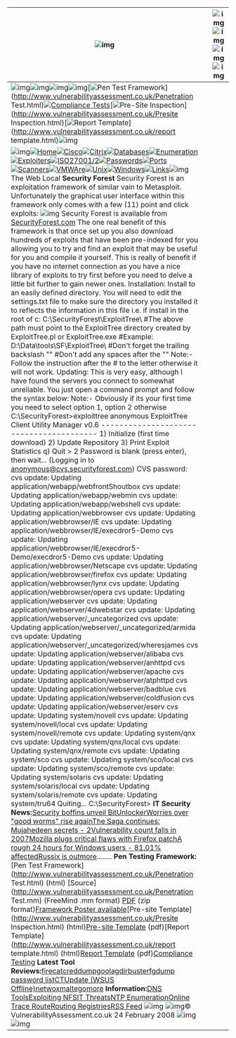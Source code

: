 | ![img](http://www.vulnerabilityassessment.co.uk/index_files/index_logo.png) |      | ![img](http://www.vulnerabilityassessment.co.uk/index_files/index_heading.png)![img](http://www.vulnerabilityassessment.co.uk/index_files/index_image1.png)![img](http://www.vulnerabilityassessment.co.uk/index_files/index_image2.png)![img](http://www.vulnerabilityassessment.co.uk/index_files/index_topstrip_corner.gif) |
| ------------------------------------------------------------ | ---- | ------------------------------------------------------------ |
| ![img](http://www.vulnerabilityassessment.co.uk/index_files/index_head_leftcolumn.png)![img](http://www.vulnerabilityassessment.co.uk/index_files/index_subheading.png)![img](http://www.vulnerabilityassessment.co.uk/index_files/index_spacer.gif)![img](http://www.vulnerabilityassessment.co.uk/index_files/index_mid_left.gif)[![Pen Test Framework](http://www.vulnerabilityassessment.co.uk/index_files/index_hnavbar_b1.gif)](http://www.vulnerabilityassessment.co.uk/Penetration Test.html)[![Compliance Tests](http://www.vulnerabilityassessment.co.uk/index_files/index_hnavbar_b2.gif)](http://www.vulnerabilityassessment.co.uk/compliance.htm)[![Pre-Site Inspection](http://www.vulnerabilityassessment.co.uk/index_files/index_hnavbar_b3.gif)](http://www.vulnerabilityassessment.co.uk/Presite Inspection.html)[![Report Template](http://www.vulnerabilityassessment.co.uk/index_files/index_hnavbar_b4.gif)](http://www.vulnerabilityassessment.co.uk/report template.html)![img](http://www.vulnerabilityassessment.co.uk/index_files/index_mid_right.gif) |      |                                                              |
| ![img](http://www.vulnerabilityassessment.co.uk/index_files/index_vnavbar_top.gif)[![Home](http://www.vulnerabilityassessment.co.uk/index_files/index_vnavbar_b1.gif)](http://www.vulnerabilityassessment.co.uk/index.htm)[![Cisco](http://www.vulnerabilityassessment.co.uk/index_files/index_vnavbar_b2.gif)](http://www.vulnerabilityassessment.co.uk/cisco.htm)[![Citrix](http://www.vulnerabilityassessment.co.uk/index_files/index_vnavbar_b3.gif)](http://www.vulnerabilityassessment.co.uk/Citrix.html)[![Databases](http://www.vulnerabilityassessment.co.uk/index_files/index_vnavbar_b4.gif)](http://www.vulnerabilityassessment.co.uk/database.htm)[![Enumeration](http://www.vulnerabilityassessment.co.uk/index_files/index_vnavbar_b5.gif)](http://www.vulnerabilityassessment.co.uk/enum.htm)[![Exploiters](http://www.vulnerabilityassessment.co.uk/index_files/index_vnavbar_b6.gif)](http://www.vulnerabilityassessment.co.uk/exploit.htm)[![ISO27001/2](http://www.vulnerabilityassessment.co.uk/index_files/index_vnavbar_b7.gif)](http://www.vulnerabilityassessment.co.uk/iso27001.html)[![Passwords](http://www.vulnerabilityassessment.co.uk/index_files/index_vnavbar_b8.gif)](http://www.vulnerabilityassessment.co.uk/passwords.htm)[![Ports](http://www.vulnerabilityassessment.co.uk/index_files/index_vnavbar_b9.gif)](http://www.vulnerabilityassessment.co.uk/ports.htm)[![Scanners](http://www.vulnerabilityassessment.co.uk/index_files/index_vnavbar_b10.gif)](http://www.vulnerabilityassessment.co.uk/vuln.htm)[![VMWAre](http://www.vulnerabilityassessment.co.uk/index_files/index_vnavbar_b11.gif)](http://www.vulnerabilityassessment.co.uk/vmware.htm)[![Unix](http://www.vulnerabilityassessment.co.uk/index_files/index_vnavbar_b12.gif)](http://www.vulnerabilityassessment.co.uk/unix.htm)[![Windows](http://www.vulnerabilityassessment.co.uk/index_files/index_vnavbar_b13.gif)](http://www.vulnerabilityassessment.co.uk/win.htm)[![Links](http://www.vulnerabilityassessment.co.uk/index_files/index_vnavbar_b14.gif)](http://www.vulnerabilityassessment.co.uk/links.htm)![img](http://www.vulnerabilityassessment.co.uk/index_files/index_vnavbar_bottom.gif) The Web Local   **Security Forest** Security Forest is an exploitation framework of similar vain to Metasploit. Unfortunately the graphical user interface within this framework only comes with a few (11) point and click exploits: ![img](http://www.vulnerabilityassessment.co.uk/forest.PNG) Security Forest is available from [SecurityForest.com](http://www.securityforest.com/) The one real benefit of this framework is that once set up you also download hundreds of exploits that have been pre-indexed for you allowing you to try and find an exploit that may be useful for you and compile it yourself. This is really of benefit if you have no internet connection as you have a nice library of exploits to try first before you need to delve a little bit further to gain newer ones. Installation: Install to an easily defined directory. You will need to edit the settings.txt file to make sure the directory you installed it to reflects the information in this file i.e. if install in the root of c: C:\SecurityForest\ExploitTree\ #The above path must point to the ExploitTree directory created by ExploitTree.pl or ExploitTree.exe #Example: D:\Data\tools\SF\ExploitTree\ #Don't forget the trailing backslash "\" #Don't add any spaces after the "\" Note:- Follow the instruction after the # to the letter otherwise it will not work. Updating: This is very easy, although I have found the servers you connect to somewhat unreliable. You just open a command prompt and follow the syntax below: Note:- Obviously if its your first time you need to select option 1, option 2 otherwise C:\SecurityForest>exploittree anonymous  ExploitTree Client Utility Manager v0.6 ----------------------------------------  1) Initialize (first time download) 2) Update Repository 3) Print Exploit Statistics q) Quit  > 2 Password is blank (press enter), then wait...  (Logging in to anonymous@cvs.securityforest.com) CVS password:  cvs update: Updating application/webapp/webfrontShoutbox cvs update: Updating application/webapp/webmin cvs update: Updating application/webapp/webshell cvs update: Updating application/webbrowser cvs update: Updating application/webbrowser/IE cvs update: Updating application/webbrowser/IE/execdror5-Demo cvs update: Updating application/webbrowser/IE/execdror5-Demo/execdror5-Demo cvs update: Updating application/webbrowser/Netscape cvs update: Updating application/webbrowser/firefox cvs update: Updating application/webbrowser/lynx cvs update: Updating application/webbrowser/opera cvs update: Updating application/webserver cvs update: Updating application/webserver/4dwebstar cvs update: Updating application/webserver/_uncategorized cvs update: Updating application/webserver/_uncategorized/armida cvs update: Updating application/webserver/_uncategorized/wheresjames cvs update: Updating application/webserver/alibaba cvs update: Updating application/webserver/anhttpd cvs update: Updating application/webserver/apache cvs update: Updating application/webserver/atphttpd cvs update: Updating application/webserver/badblue cvs update: Updating application/webserver/coldfusion cvs update: Updating application/webserver/eserv cvs update: Updating system/novell cvs update: Updating system/novell/local cvs update: Updating system/novell/remote cvs update: Updating system/qnx cvs update: Updating system/qnx/local cvs update: Updating system/qnx/remote cvs update: Updating system/sco cvs update: Updating system/sco/local cvs update: Updating system/sco/remote cvs update: Updating system/solaris cvs update: Updating system/solaris/local cvs update: Updating system/solaris/remote cvs update: Updating system/tru64 Quiting...  C:\SecurityForest> **IT Security News:**[Security boffins unveil BitUnlocker](http://www.theregister.co.uk/2008/02/22/eff_unbitlocker/)[Worries over "good worms" rise again](http://www.securityfocus.com/news/11506)[The Saga continues: Mujahedeen secrets - 2](http://www.zone-h.org/content/view/14920/1/)[Vulnerability count falls in 2007](http://www.securityfocus.com/brief/675)[Mozilla plugs critical flaws with Firefox patch](http://www.securityfocus.com/brief/678)[A rough 24 hours for Windows users - 81.01% affected](http://secunia.com/blog/20/)[Russix is out](http://www.russix.com/)[more](http://www.vulnerabilityassessment.co.uk/news.htm)........ **Pen Testing Framework:**[Pen Test Framework](http://www.vulnerabilityassessment.co.uk/Penetration Test.html) (html)  [Source](http://www.vulnerabilityassessment.co.uk/Penetration Test.mm) (FreeMind .mm format)  [PDF](http://www.vulnerabilityassessment.co.uk/PenetrationTest.zip)    (zip format)[Framework Poster available](file://framework.png/)[Pre-site Template](http://www.vulnerabilityassessment.co.uk/Presite Inspection.html) (html)[Pre-site Template](http://www.vulnerabilityassessment.co.uk/PresiteInspection.zip) (pdf)[Report Template](http://www.vulnerabilityassessment.co.uk/report template.html) (html)[Report Template](http://www.vulnerabilityassessment.co.uk/report_template.zip) (pdf)[Compliance Testing](http://www.vulnerabilityassessment.co.uk/compliance.htm) **Latest Tool Reviews:**[firecat](http://www.vulnerabilityassessment.co.uk/firecat.htm)[creddump](http://www.vulnerabilityassessment.co.uk/creddump.htm)[goolag](http://www.vulnerabilityassessment.co.uk/goolag.htm)[dirbuster](http://www.vulnerabilityassessment.co.uk/dirbuster.htm)[fgdump password list](http://www.vulnerabilityassessment.co.uk/fgdump_passwords.txt)[CTUpdate (WSUS Offline)](http://www.vulnerabilityassessment.co.uk/ctupdate.htm)[netwox](http://www.vulnerabilityassessment.co.uk/netwox.htm)[maltego](http://www.vulnerabilityassessment.co.uk/maltego.htm)[more](http://www.vulnerabilityassessment.co.uk/news.htm) **Information:**[DNS Tools](http://www.vulnerabilityassessment.co.uk/dns_tools.htm)[Exploiting NFS](http://www.vulnerabilityassessment.co.uk/nfs.htm)[IT Threats](http://www.vulnerabilityassessment.co.uk/Threats.htm)[NTP Enumeration](http://www.vulnerabilityassessment.co.uk/ntp.htm)[Online Trace Route](http://www.vulnerabilityassessment.co.uk/ontr.htm)[Routing Registries](http://www.vulnerabilityassessment.co.uk/routereg.htm)[RSS Feed](http://www.vulnerabilityassessment.co.uk/rss.htm)  ![img](http://www.vulnerabilityassessment.co.uk/index_files/index_rightcolumn_bottom.gif) ![img](http://www.vulnerabilityassessment.co.uk/index_files/index_rightcolumn_bottom2.gif)© VulnerabilityAssessment.co.uk 24 February 2008 ![img](http://www.vulnerabilityassessment.co.uk/index_files/index_rightcolumn_bottom.gif) ![img](http://www.vulnerabilityassessment.co.uk/index_files/index_rightcolumn_bottom2.gif) |      |                                                              |